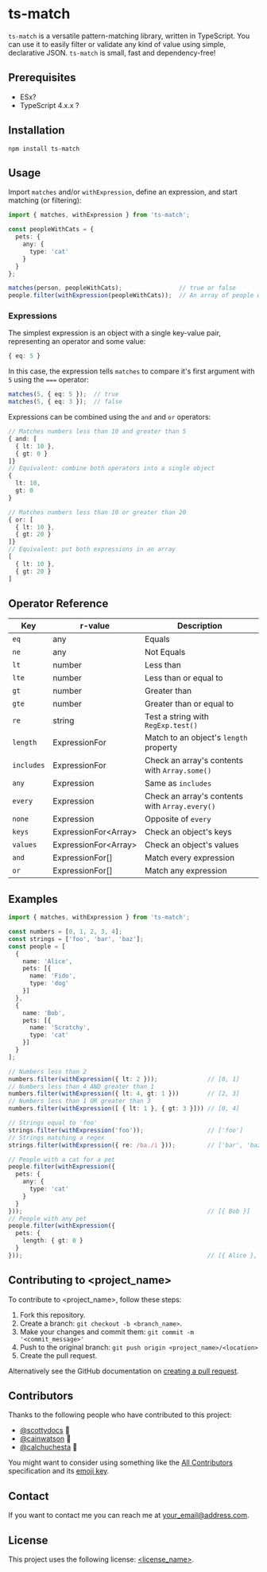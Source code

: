 # ts-match

`ts-match` is a versatile pattern-matching library, written in TypeScript. You can use it to easily 
filter or validate any kind of value using simple, declarative JSON. `ts-match` is small, fast and dependency-free!

## Prerequisites
  * ESx?
  * TypeScript 4.x.x ?


## Installation
```
npm install ts-match
```

## Usage
Import `matches` and/or `withExpression`, define an expression, and start matching (or filtering):
```typescript
import { matches, withExpression } from 'ts-match';

const peopleWithCats = {
  pets: {
    any: {
      type: 'cat'
    }
  }
};

matches(person, peopleWithCats);                // true or false
people.filter(withExpression(peopleWithCats));  // An array of people with cats
```


### Expressions
 The simplest expression is an object with a single key-value pair, representing an operator
 and some value:
```typescript
{ eq: 5 }
```

In this case, the expression tells `matches` to compare it's first argument with `5` using the `===` operator:
```typescript
matches(5, { eq: 5 });  // true
matches(5, { eq: 3 });  // false
```

Expressions can be combined using the `and` and `or` operators:
```typescript
// Matches numbers less than 10 and greater than 5
{ and: [
  { lt: 10 },
  { gt: 0 }
]}
// Equivalent: combine both operators into a single object
{
  lt: 10,
  gt: 0
}

// Matches numbers less than 10 or greater than 20
{ or: [
  { lt: 10 },
  { gt: 20 }
]}
// Equivalent: put both expressions in an array
[
  { lt: 10 },
  { gt: 20 }
]
```


## Operator Reference
| Key        | r-value                   | Description                  
| ---------- | ------------------------- | ----------------------------
| `eq`       | any                       | Equals
| `ne`       | any                       | Not Equals
| `lt`       | number                    | Less than
| `lte`      | number                    | Less than or equal to
| `gt`       | number                    | Greater than
| `gte`      | number                    | Greater than or equal to
| `re`       | string                    | Test a string with `RegExp.test()`
| `length`   | ExpressionFor<number>     | Match to an object's `length` property
| `includes` | ExpressionFor<any>        | Check an array's contents with `Array.some()`
| `any`      | Expression<any>           | Same as `includes`
| `every`    | Expression<any>           | Check an array's contents with `Array.every()`
| `none`     | Expression<any>           | Opposite of `every`
| `keys`     | ExpressionFor<Array<any>> | Check an object's keys
| `values`   | ExpressionFor<Array<any>> | Check an object's values
| `and`      | ExpressionFor<any>[]      | Match every expression
| `or`       | ExpressionFor<any>[]      | Match any expression

## Examples
```typescript
import { matches, withExpression } from 'ts-match';

const numbers = [0, 1, 2, 3, 4];
const strings = ['foo', 'bar', 'baz'];
const people = [
  {
    name: 'Alice',
    pets: [{
      name: 'Fido',
      type: 'dog'
    }]
  },
  {
    name: 'Bob',
    pets: [{
      name: 'Scratchy',
      type: 'cat'
    }]
  }
];

// Numbers less than 2
numbers.filter(withExpression({ lt: 2 }));              // [0, 1]
// Numbers less than 4 AND greater than 1
numbers.filter(withExpression({ lt: 4, gt: 1 }))        // [2, 3]
// Numbers less than 1 OR greater than 3
numbers.filter(withExpression([ { lt: 1 }, { gt: 3 }])) // [0, 4]

// Strings equal to 'foo'
strings.filter(withExpression('foo'));                  // ['foo']
// Strings matching a regex
strings.filter(withExpression({ re: /ba./i }));         // ['bar', 'baz']

// People with a cat for a pet
people.filter(withExpression({
  pets: {
    any: {
      type: 'cat'
    }
  }
}));                                                    // [{ Bob }]
// People with any pet
people.filter(withExpression({
  pets: {
    length: { gt: 0 }
  }
}));                                                    // [{ Alice }, { Bob }]
```

## Contributing to <project_name>
<!--- If your README is long or you have some specific process or steps you want contributors to follow, consider creating a separate CONTRIBUTING.md file--->
To contribute to <project_name>, follow these steps:

1. Fork this repository.
2. Create a branch: `git checkout -b <branch_name>`.
3. Make your changes and commit them: `git commit -m '<commit_message>'`
4. Push to the original branch: `git push origin <project_name>/<location>`
5. Create the pull request.

Alternatively see the GitHub documentation on [creating a pull request](https://help.github.com/en/github/collaborating-with-issues-and-pull-requests/creating-a-pull-request).

## Contributors

Thanks to the following people who have contributed to this project:

* [@scottydocs](https://github.com/scottydocs) 📖
* [@cainwatson](https://github.com/cainwatson) 🐛
* [@calchuchesta](https://github.com/calchuchesta) 🐛

You might want to consider using something like the [All Contributors](https://github.com/all-contributors/all-contributors) specification and its [emoji key](https://allcontributors.org/docs/en/emoji-key).

## Contact

If you want to contact me you can reach me at <your_email@address.com>.

## License
<!--- If you're not sure which open license to use see https://choosealicense.com/--->

This project uses the following license: [<license_name>](<link>).
